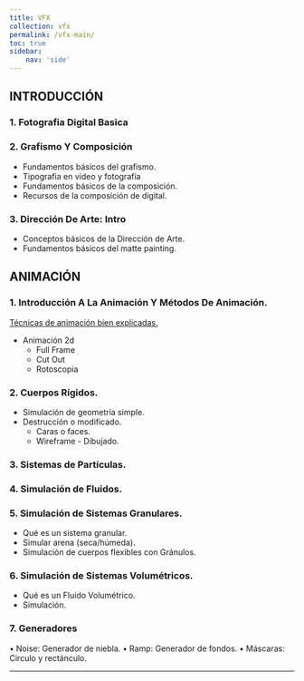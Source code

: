 ```yaml
---
title: VFX
collection: vfx
permalink: /vfx-main/
toc: true
sidebar:
    nav: 'side'
---
```


## INTRODUCCIÓN

### 1. Fotografia Digital Basica

### 2. Grafismo Y Composición
- Fundamentos básicos del grafismo.
- Tipografia en video y fotografía
- Fundamentos básicos de la composición.
- Recursos de la composición de digital.

### 3. Dirección De Arte: Intro
- Conceptos básicos de la Dirección de Arte.
- Fundamentos básicos del matte painting.

## ANIMACIÓN

### 1. Introducción A La Animación Y Métodos De Animación.

[Técnicas de animación bien explicadas.][NOTODOANIMACION]  

- Animación 2d
    + Full Frame
    + Cut Out
    + Rotoscopia

### 2. Cuerpos Rígidos.
- Simulación de geometría simple.
- Destrucción o modificado.
    + Caras o faces.
    + Wireframe - Dibujado.

### 3. Sistemas de Partículas.


### 4. Simulación de Fluidos.


### 5. Simulación de Sistemas Granulares.
- Qué es un sistema granular.
- Simular arena (seca/húmeda).
- Simulación de cuerpos flexibles con Gránulos.

### 6. Simulación de Sistemas Volumétricos.
- Qué es un Fluido Volumétrico.
- Simulación.

### 7. Generadores
• Noise: Generador de niebla.
• Ramp: Generador de fondos.
• Máscaras: Circulo y rectánculo.

---

[NOTODOANIMACION]: https://www.notodoanimacion.es/que-es-la-animacion-tipos-y-tecnicas/


